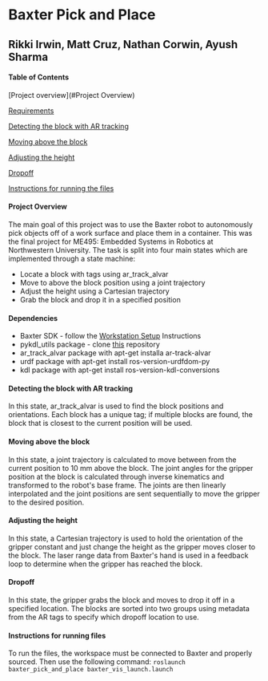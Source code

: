 Baxter Pick and Place
=============================================

Rikki Irwin, Matt Cruz, Nathan Corwin, Ayush Sharma
---------------------------------------------


#### Table of Contents ####
[Project overview](#Project Overview)

[Requirements](#Requirements)

[Detecting the block with AR tracking](#Vision)

[Moving above the block](#Movement)

[Adjusting the height](#fine)

[Dropoff](#drop)

[Instructions for running the files](#Instructions)


#### Project Overview  <a name="Project Overview"></a>
The main goal of this project was to use the Baxter robot to autonomously pick objects off of a work surface and place them in a container. This was the final project for ME495: Embedded Systems in Robotics at Northwestern University. The task is split into four main states which are implemented through a state machine:
* Locate a block with tags using ar_track_alvar
* Move to above the block position using a joint trajectory
* Adjust the height using a Cartesian trajectory
* Grab the block and drop it in a specified position

#### Dependencies <a name="Requirements"></a>

  *  Baxter SDK - follow the [Workstation Setup](http://sdk.rethinkrobotics.com/wiki/Workstation_Setup) Instructions
  * pykdl_utils package - clone [this](https://github.com/gt-ros-pkg/hrl-kdl.git ) repository
  * ar_track_alvar package with apt-get installa ar-track-alvar
  * urdf package with apt-get install ros-version-urdfdom-py
  * kdl package with apt-get install ros-version-kdl-conversions


#### Detecting the block with AR tracking  <a name="Vision"></a>
In this state, ar_track_alvar is used to find the block positions and orientations. Each block has a unique tag; if multiple blocks are found, the block that is closest to the current position will be used. 

#### Moving above the block  <a name="Movement"></a>
In this state, a joint trajectory is calculated to move between from the current position to 10 mm above the block. The joint angles for the gripper position at the block is calculated through inverse kinematics and transformed to the robot's base frame. The joints are then linearly interpolated and the joint positions are sent sequentially to move the gripper to the desired position.

#### Adjusting the height  <a name="fine"></a>
In this state, a Cartesian trajectory is used to hold the orientation of the gripper constant and just change the height as the gripper moves closer to the block. The laser range data from Baxter's hand is used in a feedback loop to determine when the gripper has reached the block.


#### Dropoff <a name="drop"></a>
In this state, the gripper grabs the block and moves to drop it off in a specified location. The blocks are sorted into two groups using metadata from the AR tags to specify which dropoff location to use.

#### Instructions for running files  <a name="Instructions"></a>

To run the files, the workspace must be connected to Baxter and properly sourced. Then use the following command: `roslaunch baxter_pick_and_place baxter_vis_launch.launch`
